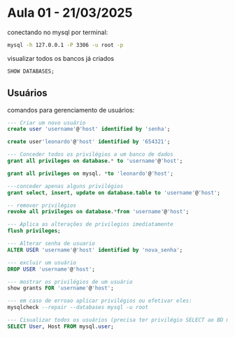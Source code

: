 <!-- # marca um título -->
# Aula 01 - 21/03/2025

conectando no mysql por terminal:
```bash
mysql -h 127.0.0.1 -P 3306 -u root -p
```
visualizar todos os bancos já criados

```sql
SHOW DATABASES;
```

## Usuários
comandos para gerenciamento de usuários:
```sql
--- Criar um novo usuário
create user 'username'@'host' identified by 'senha';

create user'leonardo'@'host' identified by '654321';

--- Conceder todos os privilégios a um banco de dados
grant all privileges on database.* to 'username'@'host';

grant all privileges on mysql. *to 'leonardo'@'host';

---conceder apenas alguns privilégios
grant select, insert, update on database.table to 'username'@'host';

-- remover privilégios
revoke all privileges on database.*from 'username'@'host';

--- Aplica as alterações de privilegios imediatamente
flush privileges;

--- Alterar senha de usuario
ALTER USER 'username'@'host' identified by 'nova_senha';

--- excluir um usuário
DROP USER 'username'@'host';

--- mostrar os privilégios de um usuário
show grants FOR 'username'@'host';

--- em caso de erroao aplicar privilégios ou efetivar eles:
mysqlcheck --repair --databases mysql -u root

--- Cisualizar todos os usuários (precisa ter privilégio SELECT ao BD mysql)
SELECT User, Host FROM mysql.user;
```
